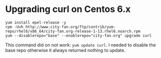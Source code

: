 # Upgrading curl on Centos 6.x

```
yum install epel-release -y
rpm -Uvh http://www.city-fan.org/ftp/contrib/yum-repo/rhel6/x86_64/city-fan.org-release-1-13.rhel6.noarch.rpm
yum --disablerepo="base" --enablerepo="city-fan.org" upgrade curl
```

This command did on not work: ``` yum update curl ```. I needed to disable the base repo otherwise it always returned nothing to update.
